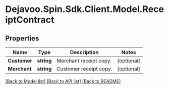 # Dejavoo.Spin.Sdk.Client.Model.ReceiptContract
## Properties

Name | Type | Description | Notes
------------ | ------------- | ------------- | -------------
**Customer** | **string** | Merchant receipt copy. | [optional] 
**Merchant** | **string** | Customer receipt copy. | [optional] 

[[Back to Model list]](../README.md#documentation-for-models) [[Back to API list]](../README.md#documentation-for-api-endpoints) [[Back to README]](../README.md)

